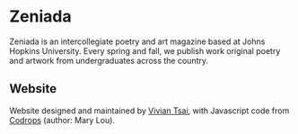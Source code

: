 # Zeniada
Zeniada is an intercollegiate poetry and art magazine based at Johns Hopkins University. Every spring and fall, we publish work original poetry and artwork from undergraduates across the country.

## Website
Website designed and maintained by [Vivian Tsai](http://github.com/viv2d2), with Javascript code from [Codrops](https://tympanus.net/codrops/) (author: Mary Lou).

